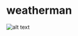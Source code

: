 # weatherman

![alt text](https://images-na.ssl-images-amazon.com/images/I/51JTWC5Y4HL.jpg "Weather Man Logo")
